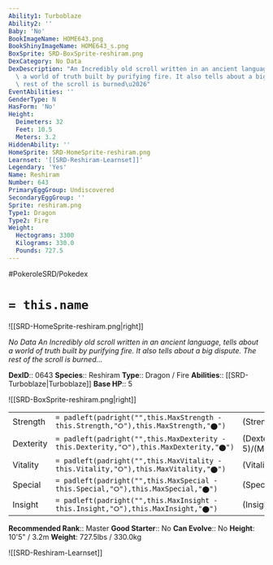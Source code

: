 ```yaml
---
Ability1: Turboblaze
Ability2: ''
Baby: 'No'
BookImageName: HOME643.png
BookShinyImageName: HOME643_s.png
BoxSprite: SRD-BoxSprite-reshiram.png
DexCategory: No Data
DexDescription: "An Incredibly old scroll written in an ancient language, tells about\
  \ a world of truth built by purifying fire. It also tells about a big dispute. The\
  \ rest of the scroll is burned\u2026"
EventAbilities: ''
GenderType: N
HasForm: 'No'
Height:
  Deimeters: 32
  Feet: 10.5
  Meters: 3.2
HiddenAbility: ''
HomeSprite: SRD-HomeSprite-reshiram.png
Learnset: '[[SRD-Reshiram-Learnset]]'
Legendary: 'Yes'
Name: Reshiram
Number: 643
PrimaryEggGroup: Undiscovered
SecondaryEggGroup: ''
Sprite: reshiram.png
Type1: Dragon
Type2: Fire
Weight:
  Hectograms: 3300
  Kilograms: 330.0
  Pounds: 727.5
---
```


#PokeroleSRD/Pokedex

# `= this.name`

![[SRD-HomeSprite-reshiram.png|right]]

*No Data*
*An Incredibly old scroll written in an ancient language, tells about a world of truth built by purifying fire. It also tells about a big dispute. The rest of the scroll is burned…*

**DexID**:: 0643
**Species**:: Reshiram
**Type**:: Dragon / Fire
**Abilities**:: [[SRD-Turboblaze|Turboblaze]]
**Base HP**:: 5

![[SRD-BoxSprite-reshiram.png|right]]

|           |                                                                                        |                                          |
| --------- | -------------------------------------------------------------------------------------- | ---------------------------------------- |
| Strength  | `= padleft(padright("",this.MaxStrength - this.Strength,"⭘"),this.MaxStrength,"⬤")`    | (Strength::7)/(MaxStrength::7)   |
| Dexterity | `= padleft(padright("",this.MaxDexterity - this.Dexterity,"⭘"),this.MaxDexterity,"⬤")` | (Dexterity:: 5)/(MaxDexterity::5) |
| Vitality  | `= padleft(padright("",this.MaxVitality - this.Vitality,"⭘"),this.MaxVitality,"⬤")`    | (Vitality::6)/(MaxVitality::6)   |
| Special   | `= padleft(padright("",this.MaxSpecial - this.Special,"⭘"),this.MaxSpecial,"⬤")`       | (Special::8)/(MaxSpecial::8)     |
| Insight   | `= padleft(padright("",this.MaxInsight - this.Insight,"⭘"),this.MaxInsight,"⬤")`       | (Insight::7)/(MaxInsight::7)     |

**Recommended Rank**:: Master
**Good Starter**:: No
**Can Evolve**:: No
**Height**: 10'5" / 3.2m
**Weight**: 727.5lbs / 330.0kg

![[SRD-Reshiram-Learnset]]